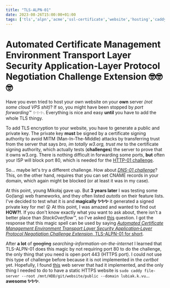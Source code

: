 ```yaml
---
title: "TLS-ALPN-01"
date: 2023-08-26T15:00:00+01:00
tags: ['tls','alpn','acme','ssl-certificate','website','hosting','caddy']
---
```


# Automated Certificate Management Environment Transport Layer Security Application‑Layer Protocol Negotiation Challenge Extension 🤓🤓🤓

Have you even tried to host your own website on your **own** server *(not some cloud VPS shit)*?
If so, you might have been stopped by *port forwarding™️ ✨✨✨*.
Everything is nice and easy **until** you have to add the whole TLS thingy.

To add TLS encryption to your website, you have to generate a public and private key. The private key **must** be signed by a certificate signing authority to avoid MITM (Man-In-The-Middle) attacks by transferring trust from the server that says *bro, im totally w3.org, trust me* to the certificate signing authority, which actually tests (**challenges**) the server to prove that it owns w3.org.
There is nothing difficult in forwarding some ports, **but** often your ISP will block port 80, which is needed for the [HTTP-01 challenge](https://letsencrypt.org/docs/challenge-types/#http-01-challenge).

So... maybe let's try a different challenge. How about [*DNS-01 challenge*](https://letsencrypt.org/docs/challenge-types/#dns-01-challenge)?
This, on the other hand, requires that you can set CNAME records in your domain, which again might be blocked (or at least it was in my case).

At this point, young Mikołaj gave up.
But **3 years later** I was testing some Go(lang) web frameworks, and they often listed *autotls* on their feature lists.
I've decided to test what it is and **magically ✨✨✨** it generated a signed private key for me! 😲 At this point, I was amazed and wanted to find out **HOW?!**.
If you don't know exactly what you want to ask about, there isn't a better place than *StackOverflow™️*, so I've asked [this](https://stackoverflow.com/questions/76968320/how-did-gin-generate-ssl-certificate-for-me-although-port-80-and-cname-are-block) question.
I got the response that this magic spell can be used by saying [*Automated Certificate Management Environment Transport Layer Security Application‑Layer Protocol Negotiation Challenge Extension*, TLS-ALPN-01 for short](https://letsencrypt.org/docs/challenge-types/#tls-alpn-01).

After **a lot** of ~~googling~~ *searching-information-on-the-internet* I learned that TLS-ALPN-01 does this magic by not requiring port 80 to do the challenge, the only thing that you need is open port 443 (HTTPS port).
I could not use this type of challenge before because it is not implemented in the *certbot* yet. Hopefully, I found [this](https://caddyserver.com/) web server that had it implemented, and the only thing I needed to do to have a static HTTPS website is `sudo caddy file-server --root /mnt/HDD/git/website/public --domain lubiak.k.vu`... **awesome ✨✨✨**.

